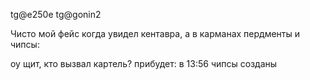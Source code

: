 tg@e250e tg@gonin2

Чисто мой фейс когда увидел кентавра, а в карманах пердменты и чипсы:

оу щит, кто вызвал картель? прибудет: в 13:56 чипсы созданы
